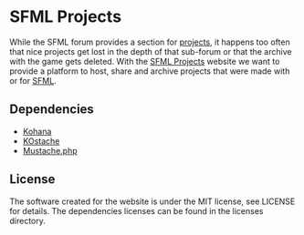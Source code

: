 # SFML Projects

While the SFML forum provides a section for [projects](http://en.sfml-dev.org/forums/index.php?board=10.0), it happens too often that nice projects get lost in the depth of that sub-forum or that the archive with the game gets deleted. With the [SFML Projects](http://www.sfmlprojects.org/) website we want to provide a platform to host, share and archive projects that were made with or for [SFML](http://www.sfml-dev.org/).

## Dependencies

* [Kohana](http://kohanaframework.org/)
* [KOstache](https://github.com/zombor/KOstache/)
 * [Mustache.php](https://github.com/bobthecow/mustache.php/)

## License

The software created for the website is under the MIT license, see LICENSE for details. The dependencies licenses can be found in the licenses directory.

